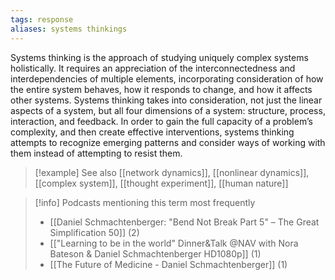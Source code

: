 ```yaml
---
tags: response
aliases: systems thinkings
---
```


Systems thinking is the approach of studying uniquely complex systems holistically. It requires an appreciation of the interconnectedness and interdependencies of multiple elements, incorporating consideration of how the entire system behaves, how it responds to change, and how it affects other systems. Systems thinking takes into consideration, not just the linear aspects of a system, but all four dimensions of a system: structure, process, interaction, and feedback. In order to gain the full capacity of a problem’s complexity, and then create effective interventions, systems thinking attempts to recognize emerging patterns and consider ways of working with them instead of attempting to resist them.

> [!example] See also
> [[network dynamics]], [[nonlinear dynamics]], [[complex system]], [[thought experiment]], [[human nature]]

> [!info] Podcasts mentioning this term most frequently
> * [[Daniel Schmachtenberger: "Bend Not Break Part 5" – The Great Simplification 50]] (2)
> * [["Learning to be in the world" Dinner&Talk @NAV with Nora Bateson & Daniel Schmachtenberger  HD1080p]] (1)
> * [[The Future of Medicine - Daniel Schmachtenberger]] (1)